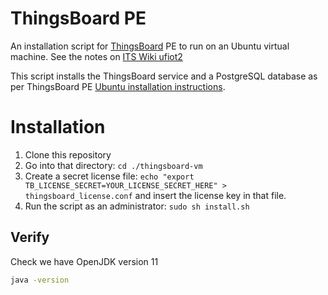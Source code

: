 # ThingsBoard PE
An installation script for [ThingsBoard](https://thingsboard.io/) PE to run on an Ubuntu virtual machine. See the notes on [ITS Wiki ufiot2](https://itswiki.shef.ac.uk/wiki/Ufiot2)

This script installs the ThingsBoard service and a PostgreSQL database as per ThingsBoard PE [Ubuntu installation instructions](https://thingsboard.io/docs/user-guide/install/pe/ubuntu/).

# Installation

1. Clone this repository
2. Go into that directory: `cd ./thingsboard-vm`
3. Create a secret license file: `echo "export TB_LICENSE_SECRET=YOUR_LICENSE_SECRET_HERE" > thingsboard_license.conf` and insert the license key in that file.
4. Run the script as an administrator: `sudo sh install.sh`

## Verify

Check we have OpenJDK version 11

```bash
java -version
```

